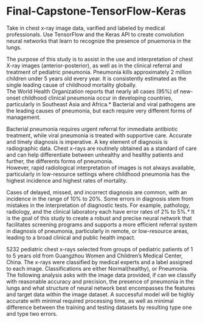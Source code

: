 # Final-Capstone-TensorFlow-Keras

Take in chest x-ray image data, varified and labeled by medical professionals.
Use TensorFlow and the Keras API to create convolution neural networks that learn to recognize the presence of pnuemonia in the lungs.

The purpose of this study is to assist in the use and interpretation of chest X-ray images (anterior-posterior), as well as in the clinical referral and treatment of pediatric pneumonia.
 Pneumonia kills approximately 2 million children under 5 years old every year. It is consistently estimated as the single leading cause of childhood mortality globally.     
The World Health Organization reports that nearly all cases (95%) of new-onset childhood clinical pneumonia occur in developing countries, particularly in Southeast Asia and Africa.* 
Bacterial and viral pathogens are the leading causes of pneumonia, but each require very different forms of management.

Bacterial pneumonia requires urgent referral for immediate antibiotic treatment, while viral pneumonia is treated with supportive care. 
Accurate and timely diagnosis is imperative.
A key element of diagnosis is radiographic data. Chest x-rays are routinely obtained as a standard of care and can help differentiate between unhealthy and healthy patients and further, the differents forms of pneumonia.  
However, rapid radiological interpretation of images is not always available, particularly in low-resource settings where childhood pneumonia has the highest incidence and highest rates of mortality.  

Cases of delayed, missed, and incorrect diagnosis are common, with an incidence in the range of 10% to 20%. Some errors in diagnosis stem from mistakes in the interpretation of diagnostic tests. For example, pathology, radiology, and the clinical laboratory each have error rates of 2% to 5%.*
It is the goal of this study to create a robust and precise neural network that facilitates screening programs and supports a more efficient referral system in diagnosis of pneumonia, particularly in remote, or low-resource areas, leading to a broad clinical and public health impact. 

5232 pediatric chest x-rays selected from groups of pediatric patients of 1 to 5 years old from Guangzhou Women and Children’s Medical Center, China. The x-rays were classified by medical experts and a label assigned to each image. Classifications are either Normal(healthy), or Pneumonia.  
The following analysis asks with the image data provided, if can we classify with reasonable accuracy and precision, the presence of pneumonia in the lungs and what structure of neural network best encompasses the features and target data within the image dataset. 
A successful model will be highly accurate with minimal required processing time, as well as minimal difference between the training and testing datasets by resulting type one and type two errors. 

